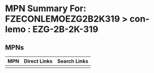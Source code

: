 



# MPN Summary For: FZECONLEMOEZG2B2K319 > con-lemo : EZG-2B-2K-319

## MPNs
  

|MPN|Direct Links|Search Links|
| :--- | :--- | :--- |
||||

